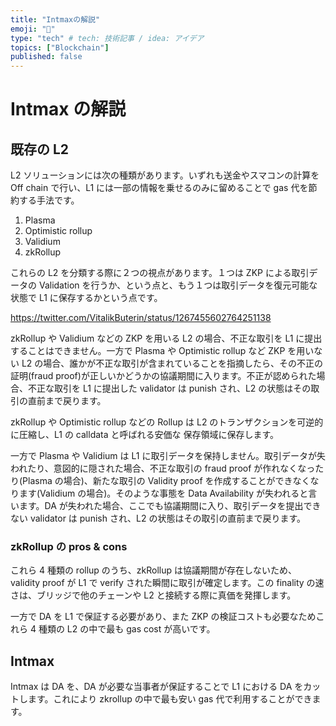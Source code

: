 ```yaml
---
title: "Intmaxの解説"
emoji: "📑"
type: "tech" # tech: 技術記事 / idea: アイデア
topics: ["Blockchain"]
published: false
---
```


# Intmax の解説

## 既存の L2

L2 ソリューションには次の種類があります。いずれも送金やスマコンの計算を Off chain で行い、L1 には一部の情報を乗せるのみに留めることで gas 代を節約する手法です。

1. Plasma
2. Optimistic rollup
3. Validium
4. zkRollup

これらの L2 を分類する際に２つの視点があります。１つは ZKP による取引データの Validation を行うか、という点と、もう１つは取引データを復元可能な状態で L1 に保存するかという点です。

https://twitter.com/VitalikButerin/status/1267455602764251138

zkRollup や Validium などの ZKP を用いる L2 の場合、不正な取引を L1 に提出することはできません。一方で Plasma や Optimistic rollup など ZKP を用いない L2 の場合、誰かが不正な取引が含まれていることを指摘したら、その不正の証明(fraud proof)が正しいかどうかの協議期間に入ります。不正が認められた場合、不正な取引を L1 に提出した validator は punish され、L2 の状態はその取引の直前まで戻ります。

zkRollup や Optimistic rollup などの Rollup は L2 のトランザクションを可逆的に圧縮し、L1 の calldata と呼ばれる安価な 保存領域に保存します。

一方で Plasma や Validium は L1 に取引データを保持しません。取引データが失われたり、意図的に隠された場合、不正な取引の fraud proof が作れなくなったり(Plasma の場合)、新たな取引の Validity proof を作成することができなくなります(Validium の場合)。そのような事態を Data Availability が失われると言います。DA が失われた場合、ここでも協議期間に入り、取引データを提出できない validator は punish され、L2 の状態はその取引の直前まで戻ります。

### zkRollup の pros & cons

これら 4 種類の rollup のうち、zkRollup は協議期間が存在しないため、validity proof が L1 で verify された瞬間に取引が確定します。この finality の速さは、ブリッジで他のチェーンや L2 と接続する際に真価を発揮します。

一方で DA を L1 で保証する必要があり、また ZKP の検証コストも必要なためこれら 4 種類の L2 の中で最も gas cost が高いです。

## Intmax

Intmax は DA を、DA が必要な当事者が保証することで L1 における DA をカットします。これにより zkrollup の中で最も安い gas 代で利用することができます。
